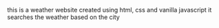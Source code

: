 this is a weather website created using html, css and vanilla javascript
it searches the weather based on the city

